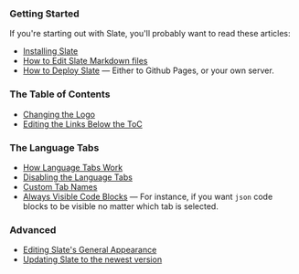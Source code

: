 ### Getting Started

If you're starting out with Slate, you'll probably want to read these articles:

* [Installing Slate](wiki/Installing-Slate)
* [How to Edit Slate Markdown files](wiki/Markdown-Syntax)
* [How to Deploy Slate](wiki/Deploying-Slate) — Either to Github Pages, or your own server.

### The Table of Contents

* [Changing the Logo](wiki/Changing-the-Logo)
* [Editing the Links Below the ToC](wiki/External-Links-in-the-ToC)

### The Language Tabs

* [How Language Tabs Work](wiki/Customizing-the-Language-Tabs#how-the-language-tabs-work)
* [Disabling the Language Tabs](wiki/Customizing-the-Language-Tabs#disabling-the-language-tabs)
* [Custom Tab Names](wiki/Customizing-the-Language-Tabs#language-tab-display-names)
* [Always Visible Code Blocks](wiki/Customizing-the-Language-Tabs#always-visible-code-blocks) — For instance, if you want `json` code blocks to be visible no matter which tab is selected.

### Advanced

* [Editing Slate's General Appearance](wiki/Custom-Slate-Themes)
* [Updating Slate to the newest version](wiki/Updating-Slate)